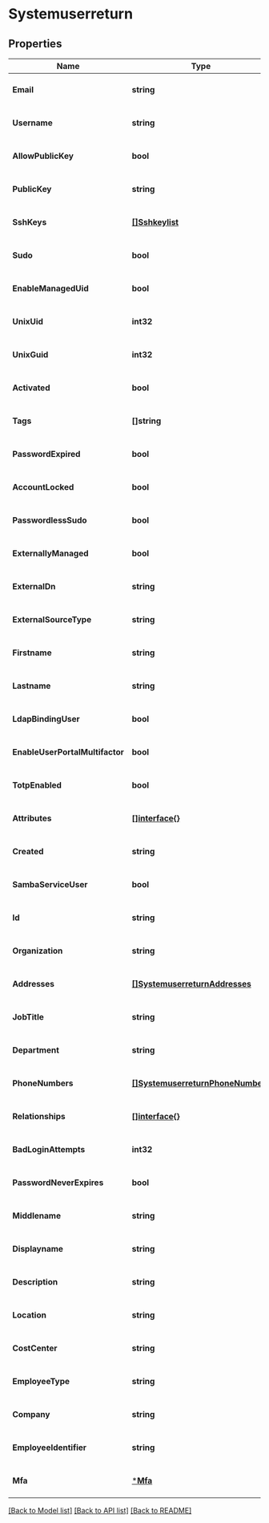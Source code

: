 # Systemuserreturn

## Properties
Name | Type | Description | Notes
------------ | ------------- | ------------- | -------------
**Email** | **string** |  | [optional] [default to null]
**Username** | **string** |  | [optional] [default to null]
**AllowPublicKey** | **bool** |  | [optional] [default to null]
**PublicKey** | **string** |  | [optional] [default to null]
**SshKeys** | [**[]Sshkeylist**](sshkeylist.md) |  | [optional] [default to null]
**Sudo** | **bool** |  | [optional] [default to null]
**EnableManagedUid** | **bool** |  | [optional] [default to null]
**UnixUid** | **int32** |  | [optional] [default to null]
**UnixGuid** | **int32** |  | [optional] [default to null]
**Activated** | **bool** |  | [optional] [default to null]
**Tags** | **[]string** |  | [optional] [default to null]
**PasswordExpired** | **bool** |  | [optional] [default to null]
**AccountLocked** | **bool** |  | [optional] [default to null]
**PasswordlessSudo** | **bool** |  | [optional] [default to null]
**ExternallyManaged** | **bool** |  | [optional] [default to null]
**ExternalDn** | **string** |  | [optional] [default to null]
**ExternalSourceType** | **string** |  | [optional] [default to null]
**Firstname** | **string** |  | [optional] [default to null]
**Lastname** | **string** |  | [optional] [default to null]
**LdapBindingUser** | **bool** |  | [optional] [default to null]
**EnableUserPortalMultifactor** | **bool** |  | [optional] [default to null]
**TotpEnabled** | **bool** |  | [optional] [default to null]
**Attributes** | [**[]interface{}**](interface{}.md) |  | [optional] [default to null]
**Created** | **string** |  | [optional] [default to null]
**SambaServiceUser** | **bool** |  | [optional] [default to null]
**Id** | **string** |  | [optional] [default to null]
**Organization** | **string** |  | [optional] [default to null]
**Addresses** | [**[]SystemuserreturnAddresses**](systemuserreturn_addresses.md) |  | [optional] [default to null]
**JobTitle** | **string** |  | [optional] [default to null]
**Department** | **string** |  | [optional] [default to null]
**PhoneNumbers** | [**[]SystemuserreturnPhoneNumbers**](systemuserreturn_phoneNumbers.md) |  | [optional] [default to null]
**Relationships** | [**[]interface{}**](interface{}.md) |  | [optional] [default to null]
**BadLoginAttempts** | **int32** |  | [optional] [default to null]
**PasswordNeverExpires** | **bool** |  | [optional] [default to null]
**Middlename** | **string** |  | [optional] [default to null]
**Displayname** | **string** |  | [optional] [default to null]
**Description** | **string** |  | [optional] [default to null]
**Location** | **string** |  | [optional] [default to null]
**CostCenter** | **string** |  | [optional] [default to null]
**EmployeeType** | **string** |  | [optional] [default to null]
**Company** | **string** |  | [optional] [default to null]
**EmployeeIdentifier** | **string** | Must be unique per user.  | [optional] [default to null]
**Mfa** | [***Mfa**](mfa.md) |  | [optional] [default to null]

[[Back to Model list]](../README.md#documentation-for-models) [[Back to API list]](../README.md#documentation-for-api-endpoints) [[Back to README]](../README.md)


